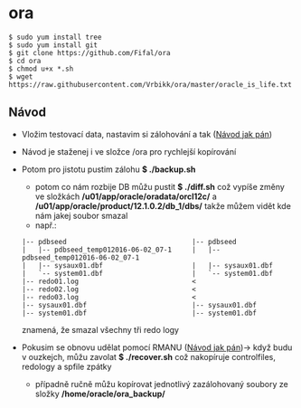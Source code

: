 # ora

```
$ sudo yum install tree
$ sudo yum install git
$ git clone https://github.com/Fifal/ora
$ cd ora
$ chmod u+x *.sh
$ wget https://raw.githubusercontent.com/Vrbikk/ora/master/oracle_is_life.txt
```
## Návod
* Vložim testovací data, nastavim si zálohování a tak ([Návod jak pán](https://github.com/Vrbikk/ora/blob/master/oracle_is_life.txt))
* Návod je staženej i ve složce /ora pro rychlejší kopírování
* Potom pro jistotu pustim zálohu **$ ./backup.sh**
  - potom co nám rozbije DB můžu pustit **$ ./diff.sh** což vypíše změny ve složkách **/u01/app/oracle/oradata/orcl12c/** a **/u01/app/oracle/product/12.1.0.2/db_1/dbs/** takže můžem vidět kde nám jakej soubor smazal
  - např.:
  ```
  |-- pdbseed                               |-- pdbseed
  |   |-- pdbseed_temp012016-06-02_07-1     |   |-- pdbseed_temp012016-06-02_07-1
  |   |-- sysaux01.dbf                      |   |-- sysaux01.dbf
  |   `-- system01.dbf                      |   `-- system01.dbf
  |-- redo01.log                            <
  |-- redo02.log                            <
  |-- redo03.log                            <
  |-- sysaux01.dbf                          |-- sysaux01.dbf
  |-- system01.dbf                          |-- system01.dbf
  ```
    znamená, že smazal všechny tři redo logy


* Pokusim se obnovu udělat pomocí RMANU ([Návod jak pán](https://github.com/Vrbikk/ora/blob/master/oracle_is_life.txt))-> když budu v ouzkejch, můžu zavolat **$ ./recover.sh** což nakopíruje controlfiles, redology a spfile zpátky
  - případně ručně můžu kopírovat jednotlivý zazálohovaný soubory ze složky **/home/oracle/ora_backup/**
